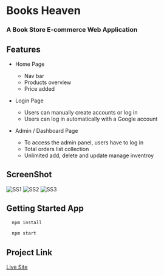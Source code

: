 # Books Heaven

### A Book Store E-commerce Web Application

## Features

- Home Page

  - Nav bar
  - Products overview
  - Price added

- Login Page

  - Users can manually create accounts or log in
  - Users can log in automatically with a Google account

- Admin / Dashboard Page
  - To access the admin panel, users have to log in
  - Total orders list collection
  - Unlimited add, delete and update manage inventroy

## ScreenShot

<!-- imgages -->

![SS1](https://res.cloudinary.com/dxvzhnyuo/image/upload/v1619855207/books_ltnrd1.png)
![SS2](https://res.cloudinary.com/dxvzhnyuo/image/upload/v1619855304/login_vqew4i.png)
![SS3](https://res.cloudinary.com/dxvzhnyuo/image/upload/v1619855315/panel_d4wcyp.png)

## Getting Started App

<!-- Code -->

```bash
  npm install

  npm start
```

## Project Link

<!-- Links -->

[Live Site](https://books--heaven.web.app/)

